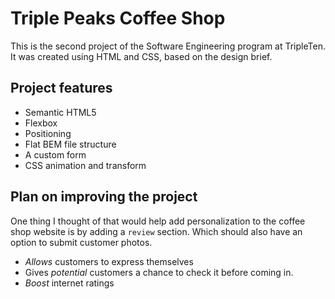 # Triple Peaks Coffee Shop

This is the second project of the Software Engineering program at TripleTen. It was created using HTML and CSS, based on the design brief.

## Project features

- Semantic HTML5
- Flexbox
- Positioning
- Flat BEM file structure
- A custom form
- CSS animation and transform

## Plan on improving the project

One thing I thought of that would help add personalization to the coffee shop website is by
adding a `review` section. Which should also have an option to submit customer photos.

- _Allows_ customers to express themselves
- Gives _potential_ customers a chance to check it before coming in.
- _Boost_ internet ratings
